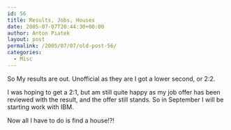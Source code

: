 ```yaml
---
id: 56
title: Results, Jobs, Houses
date: 2005-07-07T20:44:30+00:00
author: Anton Piatek
layout: post
permalink: /2005/07/07/old-post-56/
categories:
  - Misc
---
```

So My results are out. Unofficial as they are I got a lower second, or 2:2.

I was hoping to get a 2:1, but am still quite happy as my job offer has been reviewed with the result, and the offer still stands. So in September I will be starting work with IBM.

Now all I have to do is find a house!?!